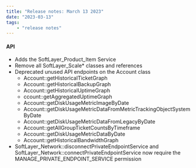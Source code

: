 ```yaml
---
title: "Release notes: March 13 2023"
date: "2023-03-13"
tags:
    - "release notes"
---
```


#### API
- Adds the SoftLayer_Product_Item Service
- Remove all SoftLayer_Scale* classes and references
- Deprecated unused API endpoints on the Account class
    + Account::getHistoricalTicketGraph
    + Account::getHistoricalBackupGraph
    + Account::getHistoricalUptimeGraph
    + ccount::getAggregatedUptimeGraph
    + Account::getDiskUsageMetricImageByDate 
    + Account::getDiskUsageMetricDataFromMetricTrackingObjectSystemByDate 
    + Account::getDiskUsageMetricDataFromLegacyByDate
    + Account::getAllGroupTicketCountsByTimeframe
    + Account::getDiskUsageMetricDataByDate
    + Account::getHistoricalBandwidthGraph
- SoftLayer_Network::disconnectPrivateEndpointService and SoftLayer_Network::connectPrivateEndpointService now require the MANAGE_PRIVATE_ENDPOINT_SERVICE permission
